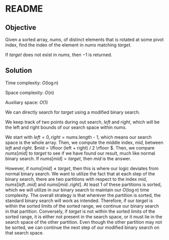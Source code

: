 # README

## Objective

Given a sorted array, $nums$, of distinct elements that is rotated at some
pivot index, find the index of the element in $nums$ matching $target$.

If $target$ does not exist in $nums$, then $-1$ is returned.

## Solution

Time complexity: $O(\log n)$

Space complexity: $O(n)$

Auxiliary space: $O(1)$

We can directly search for $target$ using a modified binary search.

We keep track of two points during out search, $left$ and $right$, which will
be the left and right bounds of our search space within $nums$.

We start with $left = 0, right = \text{nums.length - 1}$, which means our
search space is the whole array.
Then, we compute the middle index, $mid$, between $left$ and $right$.
$mid = \lfloor (left + right) / 2 \rfloor $.
Then, we compare $nums[mid]$ to $target$ to see if we have found our result,
much like normal binary search.
If $nums[mid] = target$, then $mid$ is the answer.

However, if $nums[mid] \neq target$, then this is where our logic deviates
from normal binary search.
We want to utilize the fact that at each step of the binary search,
there are two partitions with respect to the index $mid$, 
$nums[left..mid]$ and $nums[mid..right]$.
At least 1 of these partitions is sorted, which we will utilize in our binary search
to maintain our $O(\log n)$ time complexity.
The overall strategy is that wherever the partition is sorted, 
the standard binary search will work as intended.
Therefore, if our $target$ is within the sorted limits of the sorted range,
we continue our binary search in that partition.
Conversely, if $target$ is not within the sorted limits of the sorted range,
it is either not present in the search space, or it must lie in the search space
of the other partition.
Even though the other partition may not be sorted, we can continue the next
step of our modified binary search on that search space.
